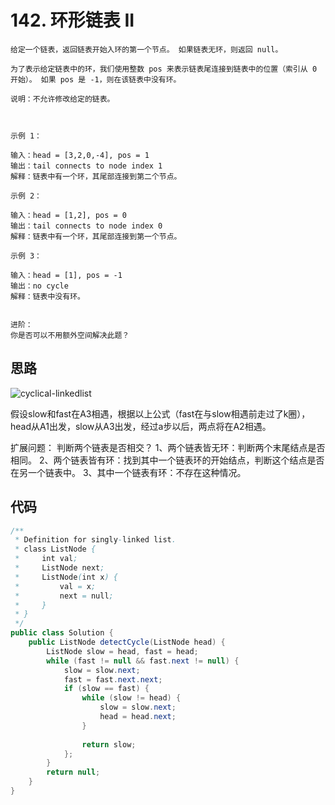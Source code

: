 # 142. 环形链表 II
```
给定一个链表，返回链表开始入环的第一个节点。 如果链表无环，则返回 null。

为了表示给定链表中的环，我们使用整数 pos 来表示链表尾连接到链表中的位置（索引从 0 开始）。 如果 pos 是 -1，则在该链表中没有环。

说明：不允许修改给定的链表。

 

示例 1：

输入：head = [3,2,0,-4], pos = 1
输出：tail connects to node index 1
解释：链表中有一个环，其尾部连接到第二个节点。

示例 2：

输入：head = [1,2], pos = 0
输出：tail connects to node index 0
解释：链表中有一个环，其尾部连接到第一个节点。

示例 3：

输入：head = [1], pos = -1
输出：no cycle
解释：链表中没有环。


进阶：
你是否可以不用额外空间解决此题？

```
## 思路
![cyclical-linkedlist](https://user-images.githubusercontent.com/8842890/76390357-3c90ce80-63a8-11ea-82e5-8e053ffd418d.jpg)

假设slow和fast在A3相遇，根据以上公式（fast在与slow相遇前走过了k圈），head从A1出发，slow从A3出发，经过a步以后，两点将在A2相遇。

扩展问题：
判断两个链表是否相交？
1、两个链表皆无环：判断两个末尾结点是否相同。
2、两个链表皆有环：找到其中一个链表环的开始结点，判断这个结点是否在另一个链表中。
3、其中一个链表有环：不存在这种情况。

## 代码

```java
/**
 * Definition for singly-linked list.
 * class ListNode {
 *     int val;
 *     ListNode next;
 *     ListNode(int x) {
 *         val = x;
 *         next = null;
 *     }
 * }
 */
public class Solution {
    public ListNode detectCycle(ListNode head) {
        ListNode slow = head, fast = head;
        while (fast != null && fast.next != null) {
            slow = slow.next;
            fast = fast.next.next;
            if (slow == fast) {
                while (slow != head) {
                    slow = slow.next;
                    head = head.next;
                }
                
                return slow;
            };
        }
        return null;
    }
}
```

